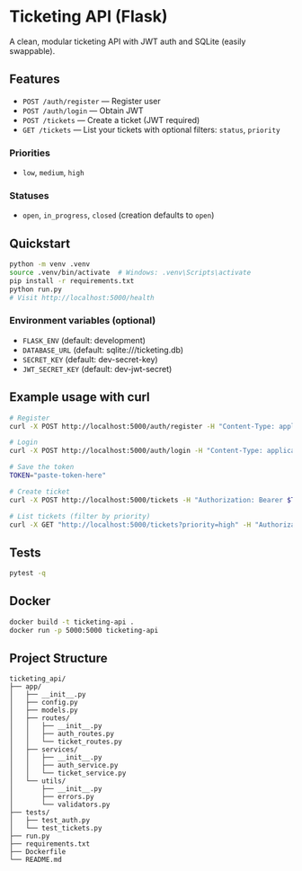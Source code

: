 # Ticketing API (Flask)

A clean, modular ticketing API with JWT auth and SQLite (easily swappable).

## Features
- `POST /auth/register` — Register user
- `POST /auth/login` — Obtain JWT
- `POST /tickets` — Create a ticket (JWT required)
- `GET /tickets` — List your tickets with optional filters: `status`, `priority`

### Priorities
- `low`, `medium`, `high`

### Statuses
- `open`, `in_progress`, `closed` (creation defaults to `open`)

## Quickstart

```bash
python -m venv .venv
source .venv/bin/activate  # Windows: .venv\Scripts\activate
pip install -r requirements.txt
python run.py
# Visit http://localhost:5000/health
```

### Environment variables (optional)
- `FLASK_ENV` (default: development)
- `DATABASE_URL` (default: sqlite:///ticketing.db)
- `SECRET_KEY` (default: dev-secret-key)
- `JWT_SECRET_KEY` (default: dev-jwt-secret)

## Example usage with curl

```bash
# Register
curl -X POST http://localhost:5000/auth/register -H "Content-Type: application/json"   -d '{"username":"alice","password":"secret123"}'

# Login
curl -X POST http://localhost:5000/auth/login -H "Content-Type: application/json"   -d '{"username":"alice","password":"secret123"}'

# Save the token
TOKEN="paste-token-here"

# Create ticket
curl -X POST http://localhost:5000/tickets -H "Authorization: Bearer $TOKEN" -H "Content-Type: application/json"   -d '{"title":"Cannot login","description":"Login fails with 500","priority":"high"}'

# List tickets (filter by priority)
curl -X GET "http://localhost:5000/tickets?priority=high" -H "Authorization: Bearer $TOKEN"
```

## Tests

```bash
pytest -q
```

## Docker

```bash
docker build -t ticketing-api .
docker run -p 5000:5000 ticketing-api
```

## Project Structure

```
ticketing_api/
├── app/
│   ├── __init__.py
│   ├── config.py
│   ├── models.py
│   ├── routes/
│   │   ├── __init__.py
│   │   ├── auth_routes.py
│   │   └── ticket_routes.py
│   ├── services/
│   │   ├── __init__.py
│   │   ├── auth_service.py
│   │   └── ticket_service.py
│   └── utils/
│       ├── __init__.py
│       ├── errors.py
│       └── validators.py
├── tests/
│   ├── test_auth.py
│   └── test_tickets.py
├── run.py
├── requirements.txt
├── Dockerfile
└── README.md
```

